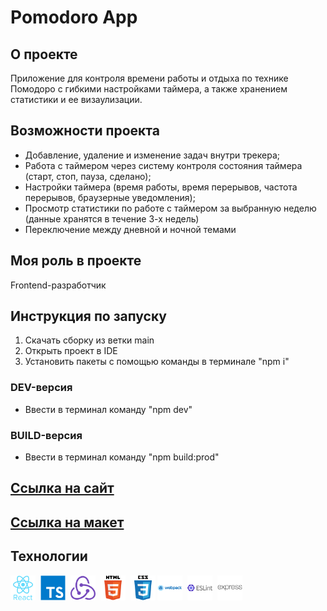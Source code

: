 # Pomodoro App
## О проекте
Приложение для контроля времени работы и отдыха по технике Помодоро с гибкими настройками таймера, а также хранением статистики и ее визаулизации.

## Возможности проекта
- Добавление, удаление и изменение задач внутри трекера;
- Работа с таймером через систему контроля состояния таймера (старт, стоп, пауза, сделано);
- Настройки таймера (время работы, время перерывов, частота перерывов, браузерные уведомления);
- Просмотр статистики по работе с таймером за выбранную неделю (данные хранятся в течение 3-х недель)
- Переключение между дневной и ночной темами

## Моя роль в проекте
Frontend-разработчик

## Инструкция по запуску
1. Скачать сборку из ветки main
2. Открыть проект в IDE
3. Установить пакеты с помощью команды в терминале "npm i"
### DEV-версия
- Ввести в терминал команду "npm dev"
### BUILD-версия
- Ввести в терминал команду "npm build:prod"

## [Ссылка на сайт](https://amln505.github.io/pomodoro/)

## [Ссылка на макет](https://www.figma.com/file/4gQfoY8SSFlhh8E8zWvkup/Pomodoro?type=design&mode=design&t=DowAXg7fWOgPM1SI-0)

## Технологии
<div>
  <img src="https://github.com/devicons/devicon/blob/master/icons/react/react-original-wordmark.svg" title="React" alt="React" width="40" height="40"/>&nbsp;
  <img src="https://github.com/devicons/devicon/blob/master/icons/typescript/typescript-original.svg" title="TS" alt="TS" width="40" height="40"/>&nbsp;
  <img src="https://github.com/devicons/devicon/blob/master/icons/redux/redux-original.svg" title="Redux" alt="Redux" width="40" height="40"/>&nbsp;
  <img src="https://github.com/devicons/devicon/blob/master/icons/html5/html5-original-wordmark.svg" title="HTML" alt="HTML" width="40" height="40"/>&nbsp;
  <img src="https://github.com/devicons/devicon/blob/master/icons/css3/css3-original-wordmark.svg" title="CSS" alt="CSS" width="40" height="40"/>
  <img src="https://github.com/devicons/devicon/blob/master/icons/webpack/webpack-original-wordmark.svg" title="Webpack" **alt="Webpack" width="40" height="40"/>&nbsp;
	<img src="https://github.com/devicons/devicon/blob/master/icons/eslint/eslint-original-wordmark.svg" title="Eslint" **alt="Eslint" width="40" height="40"/>&nbsp;
	<img src="https://github.com/devicons/devicon/blob/master/icons/express/express-original-wordmark.svg" title="Express" **alt="Express" width="40" height="40"/>&nbsp;
</div>

